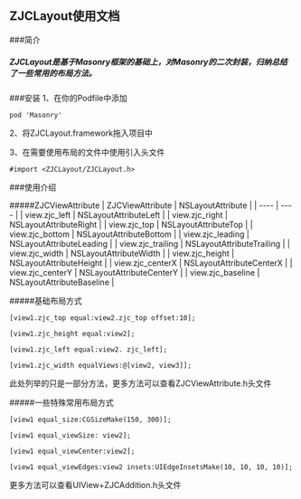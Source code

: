 ## ZJCLayout使用文档

###简介
##### ZJCLayout是基于Masonry框架的基础上，对Masonry的二次封装，归纳总结了一些常用的布局方法。

###安装
1、在你的Podfile中添加

`pod 'Masonry'`
	
2、将ZJCLayout.framework拖入项目中

3、在需要使用布局的文件中使用引入头文件

`#import <ZJCLayout/ZJCLayout.h>`

###使用介绍

#####ZJCViewAttribute
|   ZJCViewAttribute   |   NSLayoutAttribute   |
|  ----  | ----  |
| view.zjc_left  | NSLayoutAttributeLeft |
| view.zjc_right  | NSLayoutAttributeRight |
| view.zjc_top  | NSLayoutAttributeTop |
| view.zjc_bottom  | NSLayoutAttributeBottom |
| view.zjc_leading  | NSLayoutAttributeLeading |
| view.zjc_trailing  | NSLayoutAttributeTrailing |
| view.zjc_width  | NSLayoutAttributeWidth |
| view.zjc_height  | NSLayoutAttributeHeight |
| view.zjc_centerX  | NSLayoutAttributeCenterX |
| view.zjc_centerY  | NSLayoutAttributeCenterY |
| view.zjc_baseline  | NSLayoutAttributeBaseline |

#####基础布局方式

`[view1.zjc_top equal:view2.zjc_top offset:10];`

`[view1.zjc_height equal:view2];`

`[view1.zjc_left equal:view2. zjc_left];`

`[view1.zjc_width equalViews:@[view2, view3]];`

此处列举的只是一部分方法，更多方法可以查看ZJCViewAttribute.h头文件

#####一些特殊常用布局方式

`[view1 equal_size:CGSizeMake(150, 300)];`

`[view1 equal_viewSize: view2];`

`[view1 equal_viewCenter:view2];`

`[view1 equal_viewEdges:view2 insets:UIEdgeInsetsMake(10, 10, 10, 10)];`

更多方法可以查看UIView+ZJCAddition.h头文件



